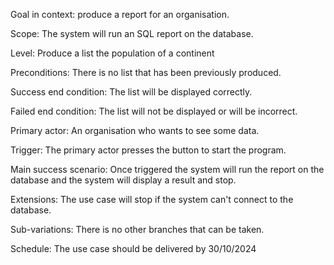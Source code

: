 Goal in context: produce a report for an organisation.

Scope: The system will run an SQL report on the database.

Level: Produce a list the population of a continent

Preconditions: There is no list that has been previously produced.

Success end condition: The list will be displayed correctly.

Failed end condition: The list will not be displayed or will be incorrect.

Primary actor: An organisation who wants to see some data.

Trigger: The primary actor presses the button to start the program.

Main success scenario: Once triggered the system will run the report on the database and the system will display a result and stop.

Extensions: The use case will stop if the system can't connect to the database.

Sub-variations: There is no other branches that can be taken.

Schedule: The use case should be delivered by 30/10/2024